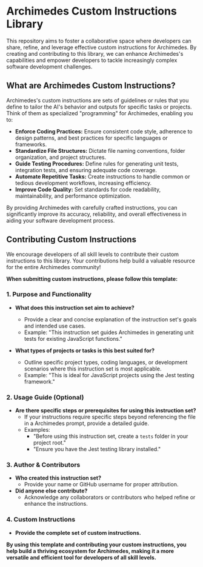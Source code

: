 # Archimedes Custom Instructions Library

This repository aims to foster a collaborative space where developers can share, refine, and leverage effective custom instructions for Archimedes. By creating and contributing to this library, we can enhance Archimedes's capabilities and empower developers to tackle increasingly complex software development challenges.

## What are Archimedes Custom Instructions?

Archimedes's custom instructions are sets of guidelines or rules that you define to tailor the AI's behavior and outputs for specific tasks or projects. Think of them as specialized "programming" for Archimedes, enabling you to:

-   **Enforce Coding Practices:** Ensure consistent code style, adherence to design patterns, and best practices for specific languages or frameworks.
-   **Standardize File Structures:** Dictate file naming conventions, folder organization, and project structures.
-   **Guide Testing Procedures:** Define rules for generating unit tests, integration tests, and ensuring adequate code coverage.
-   **Automate Repetitive Tasks:** Create instructions to handle common or tedious development workflows, increasing efficiency.
-   **Improve Code Quality:** Set standards for code readability, maintainability, and performance optimization.

By providing Archimedes with carefully crafted instructions, you can significantly improve its accuracy, reliability, and overall effectiveness in aiding your software development process.

## Contributing Custom Instructions

We encourage developers of all skill levels to contribute their custom instructions to this library. Your contributions help build a valuable resource for the entire Archimedes community!

**When submitting custom instructions, please follow this template:**

### 1. Purpose and Functionality

-   **What does this instruction set aim to achieve?**

    -   Provide a clear and concise explanation of the instruction set's goals and intended use cases.
    -   Example: "This instruction set guides Archimedes in generating unit tests for existing JavaScript functions."

-   **What types of projects or tasks is this best suited for?**
    -   Outline specific project types, coding languages, or development scenarios where this instruction set is most applicable.
    -   Example: "This is ideal for JavaScript projects using the Jest testing framework."

### 2. Usage Guide (Optional)

-   **Are there specific steps or prerequisites for using this instruction set?**
    -   If your instructions require specific steps beyond referencing the file in a Archimedes prompt, provide a detailed guide.
    -   Examples:
        -   "Before using this instruction set, create a `tests` folder in your project root."
        -   "Ensure you have the Jest testing library installed."

### 3. Author & Contributors

-   **Who created this instruction set?**
    -   Provide your name or GitHub username for proper attribution.
-   **Did anyone else contribute?**
    -   Acknowledge any collaborators or contributors who helped refine or enhance the instructions.

### 4. Custom Instructions

-   **Provide the complete set of custom instructions.**

**By using this template and contributing your custom instructions, you help build a thriving ecosystem for Archimedes, making it a more versatile and efficient tool for developers of all skill levels.**
